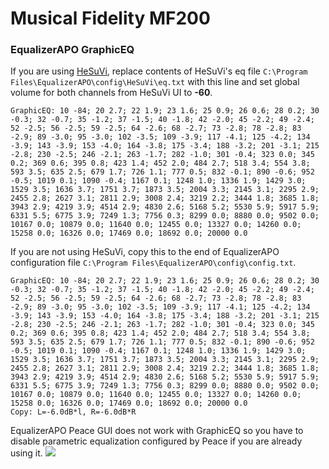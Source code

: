 # Musical Fidelity MF200
### EqualizerAPO GraphicEQ
If you are using [HeSuVi](https://sourceforge.net/projects/hesuvi/), replace contents of HeSuVi's eq file `C:\Program Files\EqualizerAPO\config\HeSuVi\eq.txt` with this line and set global volume for both channels from HeSuVi UI to **-60**.
```
GraphicEQ: 10 -84; 20 2.7; 22 1.9; 23 1.6; 25 0.9; 26 0.6; 28 0.2; 30 -0.3; 32 -0.7; 35 -1.2; 37 -1.5; 40 -1.8; 42 -2.0; 45 -2.2; 49 -2.4; 52 -2.5; 56 -2.5; 59 -2.5; 64 -2.6; 68 -2.7; 73 -2.8; 78 -2.8; 83 -2.9; 89 -3.0; 95 -3.0; 102 -3.5; 109 -3.9; 117 -4.1; 125 -4.2; 134 -3.9; 143 -3.9; 153 -4.0; 164 -3.8; 175 -3.4; 188 -3.2; 201 -3.1; 215 -2.8; 230 -2.5; 246 -2.1; 263 -1.7; 282 -1.0; 301 -0.4; 323 0.0; 345 0.2; 369 0.6; 395 0.8; 423 1.4; 452 2.0; 484 2.7; 518 3.4; 554 3.8; 593 3.5; 635 2.5; 679 1.7; 726 1.1; 777 0.5; 832 -0.1; 890 -0.6; 952 -0.5; 1019 0.1; 1090 -0.4; 1167 0.1; 1248 1.0; 1336 1.9; 1429 3.0; 1529 3.5; 1636 3.7; 1751 3.7; 1873 3.5; 2004 3.3; 2145 3.1; 2295 2.9; 2455 2.8; 2627 3.1; 2811 2.9; 3008 2.4; 3219 2.2; 3444 1.8; 3685 1.8; 3943 2.9; 4219 3.9; 4514 2.9; 4830 2.6; 5168 5.2; 5530 5.9; 5917 5.9; 6331 5.5; 6775 3.9; 7249 1.3; 7756 0.3; 8299 0.0; 8880 0.0; 9502 0.0; 10167 0.0; 10879 0.0; 11640 0.0; 12455 0.0; 13327 0.0; 14260 0.0; 15258 0.0; 16326 0.0; 17469 0.0; 18692 0.0; 20000 0.0
```
If you are not using HeSuVi, copy this to the end of EqualizerAPO configuration file `C:\Program Files\EqualizerAPO\config\config.txt`.
```
GraphicEQ: 10 -84; 20 2.7; 22 1.9; 23 1.6; 25 0.9; 26 0.6; 28 0.2; 30 -0.3; 32 -0.7; 35 -1.2; 37 -1.5; 40 -1.8; 42 -2.0; 45 -2.2; 49 -2.4; 52 -2.5; 56 -2.5; 59 -2.5; 64 -2.6; 68 -2.7; 73 -2.8; 78 -2.8; 83 -2.9; 89 -3.0; 95 -3.0; 102 -3.5; 109 -3.9; 117 -4.1; 125 -4.2; 134 -3.9; 143 -3.9; 153 -4.0; 164 -3.8; 175 -3.4; 188 -3.2; 201 -3.1; 215 -2.8; 230 -2.5; 246 -2.1; 263 -1.7; 282 -1.0; 301 -0.4; 323 0.0; 345 0.2; 369 0.6; 395 0.8; 423 1.4; 452 2.0; 484 2.7; 518 3.4; 554 3.8; 593 3.5; 635 2.5; 679 1.7; 726 1.1; 777 0.5; 832 -0.1; 890 -0.6; 952 -0.5; 1019 0.1; 1090 -0.4; 1167 0.1; 1248 1.0; 1336 1.9; 1429 3.0; 1529 3.5; 1636 3.7; 1751 3.7; 1873 3.5; 2004 3.3; 2145 3.1; 2295 2.9; 2455 2.8; 2627 3.1; 2811 2.9; 3008 2.4; 3219 2.2; 3444 1.8; 3685 1.8; 3943 2.9; 4219 3.9; 4514 2.9; 4830 2.6; 5168 5.2; 5530 5.9; 5917 5.9; 6331 5.5; 6775 3.9; 7249 1.3; 7756 0.3; 8299 0.0; 8880 0.0; 9502 0.0; 10167 0.0; 10879 0.0; 11640 0.0; 12455 0.0; 13327 0.0; 14260 0.0; 15258 0.0; 16326 0.0; 17469 0.0; 18692 0.0; 20000 0.0
Copy: L=-6.0dB*l, R=-6.0dB*R
```
EqualizerAPO Peace GUI does not work with GraphicEQ so you have to disable parametric equalization configured by Peace if you are already using it.
![](https://raw.githubusercontent.com/jaakkopasanen/AutoEq/master/results/Headphone.com/innerfidelity/onear/Musical%20Fidelity%20MF200/Musical%20Fidelity%20MF200.png)
